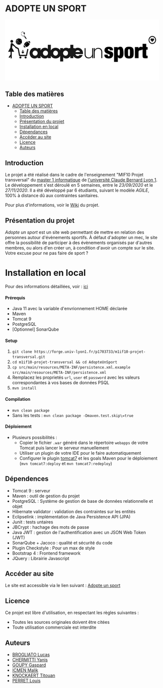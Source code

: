 # ADOPTE UN SPORT

<p align="center">
    <img src="AdopteUnSport/src/main/webapp/static/img/logo.png" alt="logo" />
</p>


## Table des matières 

- [ADOPTE UN SPORT](#adopte-un-sport)
  - [Table des matières](#table-des-matières)
  - [Introduction](#introduction)
  - [Présentation du projet](#présentation-du-projet)
  - [Installation en local](#installation-en-local)
  - [Dépendances](#dépendances)
  - [Accéder au site](#accéder-au-site)
  - [Licence](#licence)
  - [Auteurs](#auteurs)



## Introduction

Le projet a été réalisé dans le cadre de l'enseignement "MIF10 Projet transversal" du [master 1 informatique](http://master-info.univ-lyon1.fr/M1/) de [l'université Claude Bernard Lyon 1](https://www.univ-lyon1.fr/). Le développement s'est déroulé en 5 semaines, entre le *23/09/2020* et  le *27/11/2020*. Il a été développé par 6 étudiants, suivant le modèle *AGILE*, 100% à distance dû aux contraintes sanitaires.  
  
Pour plus d'informations, voir le [Wiki](https://forge.univ-lyon1.fr/p1703733/m1if10-projet-transversal/-/wikis/home) du projet.



## Présentation du projet 

*Adopte un sport* est un site web permettant de mettre en relation des personnes autour d'évènements sportifs. À défaut d'adopter un mec, le site offre la possibilité de participer à des évènements organisés par d'autres membres, ou alors d'en créer un, à condition d'avoir un compte sur le site. Votre excuse pour ne pas faire de sport ? 



# Installation en local

Pour des informations détaillées, voir : [ici](https://forge.univ-lyon1.fr/p1703733/m1if10-projet-transversal/-/wikis/Travail-sur-un-serveur-local)  

#### Prérequis
- Java 11 avec la variable d'envrionnement HOME déclarée
- Maven 
- Tomcat 9
- PostgreSQL
- [Optionnel] SonarQube

#### Setup

1. `git clone https://forge.univ-lyon1.fr/p1703733/m1if10-projet-transversal.git`
2. `cd m1if10-projet-transversal && cd AdopteUnSport`
3. `cp src/main/resources/META-INF/persistence.xml.example src/main/resources/META-INF/persistence.xml`
4. Remplacez les proprietés `url`, `user` et `password` avec les valeurs correspondantes à vos bases de données PSQL
5. `mvn install`

#### Compilation

- `mvn clean package`
- Sans les tests : `mvn clean package -Dmaven.test.skip\=true`


#### Déploiement

- Plusieurs possibilités : 
  - Copier le fichier `.war` généré dans le répertoire `webapps` de votre Tomcat puis lancer le serveur manuellement 
  - Utiliser un plugin de votre IDE pour le faire automatiquement
  - Configurer le plugin [tomcat7](https://www.baeldung.com/tomcat-deploy-war) et les goals Maven pour le déploiement (`mvn tomcat7:deploy` et `mvn tomcat7:redeploy`)
  


## Dépendences

- Tomcat 9 : serveur
- Maven : outil de gestion du projet
- PostgreSQL : Système de gestion de base de données relationnelle et objet
- Hibernate validator : validation des contraintes sur les entités
- Eclipselink : implémentation de Java Persistence API (JPA)
- Junit : tests untaires
- JBCrypt : hachage des mots de passe
- Java JWT : gestion de l'authentification avec un JSON Web Token (JWT)
- SonarQube + Jacoco : qualité et sécurité du code
- Plugin Checkstyle : Pour un max de style
- Bootstrap 4 : Frontend framework
- JQuery : Librairie Javascript
  

  
## Accéder au site

Le site est accessible via le lien suivant : [Adopte un sport](http://192.168.74.199:8080/adopteunsport/)



## Licence

Ce projet est libre d'utilisation, en respectant les règles suivantes :
- Toutes les sources originales doivent être citées
- Toute utilisation commerciale est interdite
  


## Auteurs

- [BROGLIATO Lucas](https://forge.univ-lyon1.fr/p1703733)
- [CHERMITTI Yanis](https://forge.univ-lyon1.fr/p1601402)
- [GOUPY Gaspard](https://forge.univ-lyon1.fr/p1708658)
- [ICMEN Malik](https://forge.univ-lyon1.fr/p1704010)
- [KNOCKAERT Titouan](https://forge.univ-lyon1.fr/p2004365)
- [PERRET Louis](https://forge.univ-lyon1.fr/p1700063)

